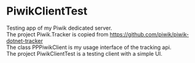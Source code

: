 # PiwikClientTest
Testing app of my Piwik dedicated server.  
The project Piwik.Tracker is copied from <https://github.com/piwik/piwik-dotnet-tracker>  
The class	PPPiwikClient is my usage interface of the tracking api.  
The project PiwikClientTest is a testing client with a simple UI.
